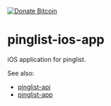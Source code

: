 [![Donate Bitcoin](https://img.shields.io/badge/donate-bitcoin-orange.svg)](https://richardknop.github.io/donate/)

# pinglist-ios-app

iOS application for pinglist.

See also:
- [pinglist-api](https://github.com/RichardKnop/pinglist-api)
- [pinglist-app](https://github.com/RichardKnop/pinglist-app)
